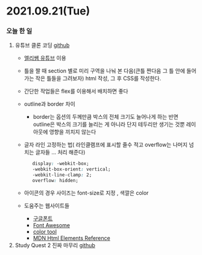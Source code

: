 # 2021.09.21(Tue)
### 오늘 한 일
1. 유튜브 클론 코딩 [github](https://github.com/Dokuny/MyProgrammingHistory/tree/main/ETC/Web/Practice/practice_01)
   * [엘리쌤 유튜브](https://www.youtube.com/watch?v=67stn7Pu7s4) 이용
   * 틀을 짤 때 section 별로 미리 구역을 나눠 본 다음(큰틀 짠다음 그 틀 안에 들어가는 작은 틀들을 그려보자) html 작성, 그 후 CSS를 작성한다.
   * 간단한 작업들은 flex를 이용해서 배치하면 좋다
   * outline과 border 차이
     * border는 옵션의 두께만큼 박스의 전체 크기도 늘어나게 하는 반면 outline은 박스의 크기를 늘리는 게 아니라 단지 테두리만 생기는 것뿐 레이아웃에 영향을 끼치지 않는다
   * 글자 라인 고정하는 법( 라인클램프에 표시할 줄수 적고 overflow는 나머지 넘치는 글자들 ... 처리 해준다)
     ```css
        display: -webkit-box;
        -webkit-box-orient: vertical;
        -webkit-line-clamp: 2;
        overflow: hidden;
     ```
   * 아이콘의 경우 사이즈는 font-size로 지정 , 색깔은 color
     
   * 도움주는 웹사이트들
     * [구글폰트](https://fonts.google.com/)
     * [Font Awesome](https://fontawesome.com/)
     * [color tool](https://material.io/resources/color/)
     * [MDN Html Elements Reference](https://developer.mozilla.org/en-US/docs/Web/HTML/Element)
2. Study Quest 2 진짜 마무리 [github](https://github.com/Dokuny/WebDevCurriculum/tree/master/Quest02/practice) 